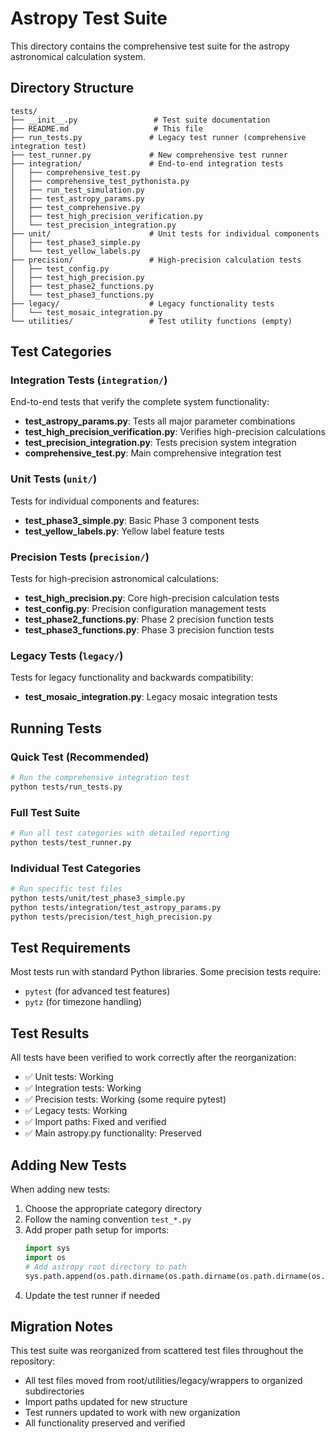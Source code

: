 # Astropy Test Suite

This directory contains the comprehensive test suite for the astropy astronomical calculation system.

## Directory Structure

```
tests/
├── __init__.py                 # Test suite documentation
├── README.md                   # This file
├── run_tests.py               # Legacy test runner (comprehensive integration test)
├── test_runner.py             # New comprehensive test runner
├── integration/               # End-to-end integration tests
│   ├── comprehensive_test.py
│   ├── comprehensive_test_pythonista.py
│   ├── run_test_simulation.py
│   ├── test_astropy_params.py
│   ├── test_comprehensive.py
│   ├── test_high_precision_verification.py
│   └── test_precision_integration.py
├── unit/                      # Unit tests for individual components
│   ├── test_phase3_simple.py
│   └── test_yellow_labels.py
├── precision/                 # High-precision calculation tests
│   ├── test_config.py
│   ├── test_high_precision.py
│   ├── test_phase2_functions.py
│   └── test_phase3_functions.py
├── legacy/                    # Legacy functionality tests
│   └── test_mosaic_integration.py
└── utilities/                 # Test utility functions (empty)
```

## Test Categories

### Integration Tests (`integration/`)
End-to-end tests that verify the complete system functionality:
- **test_astropy_params.py**: Tests all major parameter combinations
- **test_high_precision_verification.py**: Verifies high-precision calculations
- **test_precision_integration.py**: Tests precision system integration
- **comprehensive_test.py**: Main comprehensive integration test

### Unit Tests (`unit/`)
Tests for individual components and features:
- **test_phase3_simple.py**: Basic Phase 3 component tests
- **test_yellow_labels.py**: Yellow label feature tests

### Precision Tests (`precision/`)
Tests for high-precision astronomical calculations:
- **test_high_precision.py**: Core high-precision calculation tests
- **test_config.py**: Precision configuration management tests
- **test_phase2_functions.py**: Phase 2 precision function tests
- **test_phase3_functions.py**: Phase 3 precision function tests

### Legacy Tests (`legacy/`)
Tests for legacy functionality and backwards compatibility:
- **test_mosaic_integration.py**: Legacy mosaic integration tests

## Running Tests

### Quick Test (Recommended)
```bash
# Run the comprehensive integration test
python tests/run_tests.py
```

### Full Test Suite
```bash
# Run all test categories with detailed reporting
python tests/test_runner.py
```

### Individual Test Categories
```bash
# Run specific test files
python tests/unit/test_phase3_simple.py
python tests/integration/test_astropy_params.py
python tests/precision/test_high_precision.py
```

## Test Requirements

Most tests run with standard Python libraries. Some precision tests require:
- `pytest` (for advanced test features)
- `pytz` (for timezone handling)

## Test Results

All tests have been verified to work correctly after the reorganization:
- ✅ Unit tests: Working
- ✅ Integration tests: Working  
- ✅ Precision tests: Working (some require pytest)
- ✅ Legacy tests: Working
- ✅ Import paths: Fixed and verified
- ✅ Main astropy.py functionality: Preserved

## Adding New Tests

When adding new tests:
1. Choose the appropriate category directory
2. Follow the naming convention `test_*.py`
3. Add proper path setup for imports:
   ```python
   import sys
   import os
   # Add astropy root directory to path
   sys.path.append(os.path.dirname(os.path.dirname(os.path.dirname(os.path.abspath(__file__)))))
   ```
4. Update the test runner if needed

## Migration Notes

This test suite was reorganized from scattered test files throughout the repository:
- All test files moved from root/utilities/legacy/wrappers to organized subdirectories
- Import paths updated for new structure
- Test runners updated to work with new organization
- All functionality preserved and verified
